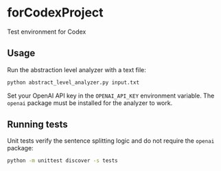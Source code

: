 # forCodexProject
Test environment for Codex

## Usage

Run the abstraction level analyzer with a text file:

```bash
python abstract_level_analyzer.py input.txt
```

Set your OpenAI API key in the `OPENAI_API_KEY` environment variable. The
`openai` package must be installed for the analyzer to work.

## Running tests

Unit tests verify the sentence splitting logic and do not require the `openai`
package:

```bash
python -m unittest discover -s tests
```
